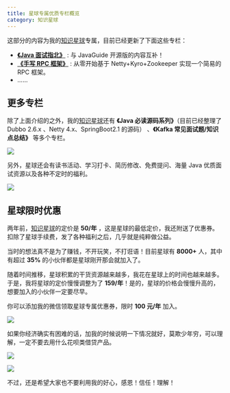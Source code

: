 ```yaml
---
title: 星球专属优质专栏概览
category: 知识星球
---
```


这部分的内容为我的[知识星球](../about-the-author/zhishixingqiu-two-years.md)专属，目前已经更新了下面这些专栏：

- **[《Java 面试指北》](./java-mian-shi-zhi-bei.md)** : 与 JavaGuide 开源版的内容互补！
- **[《手写 RPC 框架》](./java-mian-shi-zhi-bei.md)** : 从零开始基于 Netty+Kyro+Zookeeper 实现一个简易的 RPC 框架。
- ......

## 更多专栏

除了上面介绍的之外，我的[知识星球](../about-the-author/zhishixingqiu-two-years.md)还有 **《Java 必读源码系列》**（目前已经整理了 Dubbo 2.6.x 、Netty 4.x、SpringBoot2.1 的源码） 、**《Kafka 常见面试题/知识点总结》** 等多个专栏。

![](https://guide-blog-images.oss-cn-shenzhen.aliyuncs.com/xingqiu/image-20220211231206733.png)

另外，星球还会有读书活动、学习打卡、简历修改、免费提问、海量 Java 优质面试资源以及各种不定时的福利。

![](https://guide-blog-images.oss-cn-shenzhen.aliyuncs.com/xingqiu/image-20220304124333119.png)

## 星球限时优惠

两年前，[知识星球](../about-the-author/zhishixingqiu-two-years.md)的定价是 **50/年** ，这是星球的最低定价，我还附送了优惠券。扣除了星球手续费，发了各种福利之后，几乎就是纯粹做公益。

当时的想法真不是为了赚钱，不开玩笑，不打诳语！目前星球有 **8000+** 人，其中有超过 **35%** 的小伙伴都是星球刚开那会就加入了。

随着时间推移，星球积累的干货资源越来越多，我花在星球上的时间也越来越多。于是，我将星球的定价慢慢调整为了 **159/年**！是的，星球的价格会慢慢升高的，想要加入的小伙伴一定要尽早。

你可以添加我的微信领取星球专属优惠券，限时 **100 元/年** 加入。

![](https://guide-blog-images.oss-cn-shenzhen.aliyuncs.com/github/javaguide/IMG_3007.jpg)

如果你经济确实有困难的话，加我的时候说明一下情况就好，莫欺少年穷，可以理解，一定不要去用什么花呗类借贷产品。

![](https://guide-blog-images.oss-cn-shenzhen.aliyuncs.com/xingqiu/image-20220304125325364.png)

![](https://guide-blog-images.oss-cn-shenzhen.aliyuncs.com/xingqiu/image-20220304125403995.png)

不过，还是希望大家也不要利用我的好心，感恩！信任！理解！

